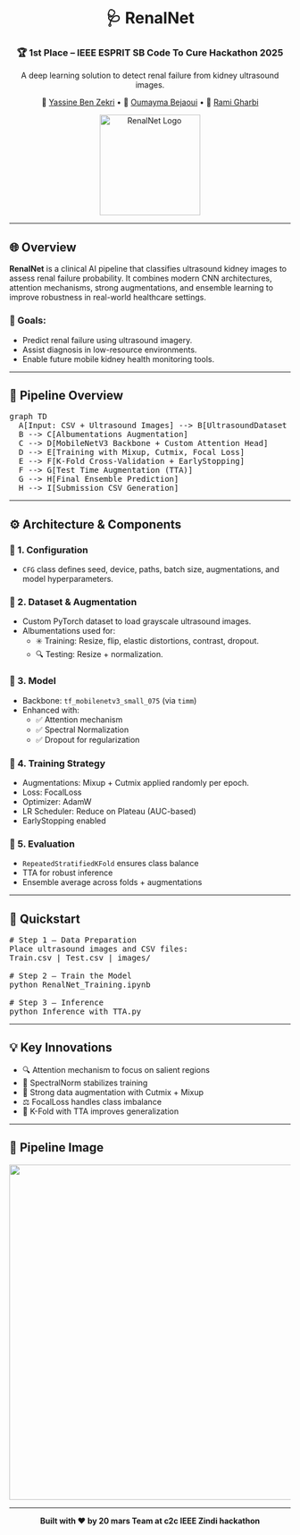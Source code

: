 <div align="center">

  <h1>🩺 RenalNet</h1>
  <h3>🏆 1st Place – IEEE ESPRIT SB Code To Cure Hackathon 2025</h3>
  <p>A deep learning solution to detect renal failure from kidney ultrasound images.</p>

  <p>
    👤 <a href="https://www.linkedin.com/in/yassine-ben-zekri-72aa6b199/">Yassine Ben Zekri</a> •
    👤 <a href="https://www.linkedin.com/in/oumayma-bejaoui-8a6398235/">Oumayma Bejaoui</a> •
    👤 <a href="https://www.linkedin.com/in/rami-gharbi">Rami Gharbi</a>
  </p>

  <img src="https://i.postimg.cc/WpmnHwS9/81b3f5a4-6cd4-468a-b92e-23a40f8b2a96.jpg" alt="RenalNet Logo" width="180" />

</div>

<hr/>

<h2>🌐 Overview</h2>

<p><strong>RenalNet</strong> is a clinical AI pipeline that classifies ultrasound kidney images to assess renal failure probability.
It combines modern CNN architectures, attention mechanisms, strong augmentations, and ensemble learning to improve robustness in real-world healthcare settings.</p>

<h3>🎯 Goals:</h3>
<ul>
  <li>Predict renal failure using ultrasound imagery.</li>
  <li>Assist diagnosis in low-resource environments.</li>
  <li>Enable future mobile kidney health monitoring tools.</li>
</ul>

<hr/>

<h2>🔁 Pipeline Overview</h2>

<pre>
graph TD
  A[Input: CSV + Ultrasound Images] --> B[UltrasoundDataset (Grayscale)]
  B --> C[Albumentations Augmentation]
  C --> D[MobileNetV3 Backbone + Custom Attention Head]
  D --> E[Training with Mixup, Cutmix, Focal Loss]
  E --> F[K-Fold Cross-Validation + EarlyStopping]
  F --> G[Test Time Augmentation (TTA)]
  G --> H[Final Ensemble Prediction]
  H --> I[Submission CSV Generation]
</pre>

<hr/>

<h2>⚙️ Architecture & Components</h2>

<h3>🧩 1. Configuration</h3>
<ul>
  <li><code>CFG</code> class defines seed, device, paths, batch size, augmentations, and model hyperparameters.</li>
</ul>

<h3>🧩 2. Dataset & Augmentation</h3>
<ul>
  <li>Custom PyTorch dataset to load grayscale ultrasound images.</li>
  <li>Albumentations used for:
    <ul>
      <li>✳️ Training: Resize, flip, elastic distortions, contrast, dropout.</li>
      <li>🔍 Testing: Resize + normalization.</li>
    </ul>
  </li>
</ul>

<h3>🧩 3. Model</h3>
<ul>
  <li>Backbone: <code>tf_mobilenetv3_small_075</code> (via <code>timm</code>)</li>
  <li>Enhanced with:
    <ul>
      <li>✅ Attention mechanism</li>
      <li>✅ Spectral Normalization</li>
      <li>✅ Dropout for regularization</li>
    </ul>
  </li>
</ul>

<h3>🧩 4. Training Strategy</h3>
<ul>
  <li>Augmentations: Mixup + Cutmix applied randomly per epoch.</li>
  <li>Loss: FocalLoss</li>
  <li>Optimizer: AdamW</li>
  <li>LR Scheduler: Reduce on Plateau (AUC-based)</li>
  <li>EarlyStopping enabled</li>
</ul>

<h3>🧩 5. Evaluation</h3>
<ul>
  <li><code>RepeatedStratifiedKFold</code> ensures class balance</li>
  <li>TTA for robust inference</li>
  <li>Ensemble average across folds + augmentations</li>
</ul>

<hr/>

<h2>🚀 Quickstart</h2>

<pre>
# Step 1 — Data Preparation
Place ultrasound images and CSV files:
Train.csv | Test.csv | images/

# Step 2 — Train the Model
python RenalNet_Training.ipynb

# Step 3 — Inference
python Inference_with_TTA.py
</pre>

<hr/>

<h2>💡 Key Innovations</h2>
<ul>
  <li>🔍 Attention mechanism to focus on salient regions</li>
  <li>🧼 SpectralNorm stabilizes training</li>
  <li>🔁 Strong data augmentation with Cutmix + Mixup</li>
  <li>⚖️ FocalLoss handles class imbalance</li>
  <li>🔬 K-Fold with TTA improves generalization</li>
</ul>

<hr/>

<h2>📸 Pipeline Image</h2>

<p><img src="https://i.postimg.cc/02pTMvPd/Chat-GPT-Image-Apr-16-2025-08-05-32-PM.png" width="600" /></p>

<hr/>

<div align="center">
  <strong>Built with ❤️ by 20 mars Team at c2c IEEE Zindi hackathon </strong>
</div>
